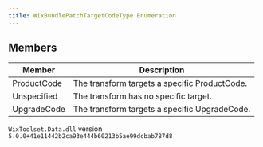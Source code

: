 ```yaml
---
title: WixBundlePatchTargetCodeType Enumeration
---
```


## Members
| Member | Description |
| ------ | ----------- |
| ProductCode | The transform targets a specific ProductCode. |
| Unspecified | The transform has no specific target. |
| UpgradeCode | The transform targets a specific UpgradeCode. |
`WixToolset.Data.dll` version `5.0.0+41e11442b2ca93e444b60213b5ae99dcbab787d8`
